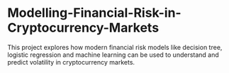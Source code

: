 # Modelling-Financial-Risk-in-Cryptocurrency-Markets
This project explores how modern financial risk models like decision tree, logistic regression and machine learning can be used to understand and predict volatility in cryptocurrency markets.
